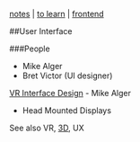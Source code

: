 [notes](notes.md) | [to learn](toLearn.md) | [frontend](frontend.md)

##User Interface

###People
- Mike Alger
- Bret Victor (UI designer)

[VR Interface Design](https://vimeo.com/141380662) - Mike Alger

- Head Mounted Displays




See also VR, [3D](3D.md), UX
